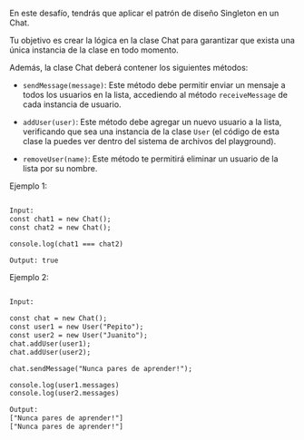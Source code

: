 En este desafío, tendrás que aplicar el patrón de diseño Singleton en un Chat.

Tu objetivo es crear la lógica en la clase Chat para garantizar que exista una única instancia de la clase en todo momento.

Además, la clase Chat deberá contener los siguientes métodos:

- `sendMessage(message)`: Este método debe permitir enviar un mensaje a todos los usuarios en la lista, accediendo al método `receiveMessage` de cada instancia de usuario.

- `addUser(user)`: Este método debe agregar un nuevo usuario a la lista, verificando que sea una instancia de la clase `User` (el código de esta clase la puedes ver dentro del sistema de archivos del playground).

- `removeUser(name)`: Este método te permitirá eliminar un usuario de la lista por su nombre.

Ejemplo 1:

```txt

Input:
const chat1 = new Chat();
const chat2 = new Chat();

console.log(chat1 === chat2)

Output: true

```

Ejemplo 2:

```txt

Input:

const chat = new Chat();
const user1 = new User("Pepito");
const user2 = new User("Juanito");
chat.addUser(user1);
chat.addUser(user2);

chat.sendMessage("Nunca pares de aprender!");

console.log(user1.messages)
console.log(user2.messages)

Output:
["Nunca pares de aprender!"]
["Nunca pares de aprender!"]

```
